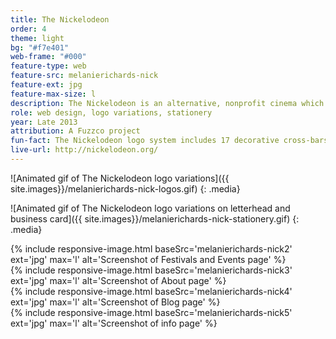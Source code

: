 ```yaml
---
title: The Nickelodeon
order: 4
theme: light
bg: "#f7e401"
web-frame: "#000"
feature-type: web
feature-src: melanierichards-nick
feature-ext: jpg
feature-max-size: l
description: The Nickelodeon is an alternative, nonprofit cinema which seeks to educate and entertain the community through films, festivals, and events. This beloved cultural center in Columbia, SC needed an identity refresh that felt both intelligent and off-beat.
role: web design, logo variations, stationery
year: Late 2013
attribution: A Fuzzco project
fun-fact: The Nickelodeon logo system includes 17 decorative cross-bars in four type lockups.
live-url: http://nickelodeon.org/
---
```


![Animated gif of The Nickelodeon logo variations]({{ site.images}}/melanierichards-nick-logos.gif)
{: .media}

![Animated gif of The Nickelodeon logo variations on letterhead and business card]({{ site.images}}/melanierichards-nick-stationery.gif)
{: .media}

<div class="media media--web">
  {% include responsive-image.html baseSrc='melanierichards-nick2' ext='jpg' max='l' alt='Screenshot of Festivals and Events page' %}
</div>

<div class="media media--web">
  {% include responsive-image.html baseSrc='melanierichards-nick3' ext='jpg' max='l' alt='Screenshot of About page' %}
</div>

<div class="media media--web">
  {% include responsive-image.html baseSrc='melanierichards-nick4' ext='jpg' max='l' alt='Screenshot of Blog page' %}
</div>

<div class="media media--web">
  {% include responsive-image.html baseSrc='melanierichards-nick5' ext='jpg' max='l' alt='Screenshot of info page' %}
</div>